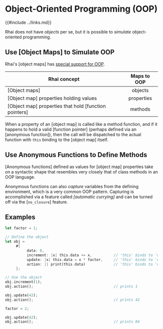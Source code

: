 Object-Oriented Programming (OOP)
================================

{{#include ../links.md}}

Rhai does not have _objects_ per se, but it is possible to _simulate_ object-oriented programming.


Use [Object Maps] to Simulate OOP
--------------------------------

Rhai's [object maps] has [special support for OOP]({{rootUrl}}/language/object-maps-oop.md).

| Rhai concept                                          | Maps to OOP |
| ----------------------------------------------------- | :---------: |
| [Object maps]                                         |   objects   |
| [Object map] properties holding values                | properties  |
| [Object map] properties that hold [function pointers] |   methods   |

When a property of an [object map] is called like a method function, and if it happens to hold
a valid [function pointer] (perhaps defined via an [anonymous function]), then the call will be
dispatched to the actual function with `this` binding to the [object map] itself.


Use Anonymous Functions to Define Methods
----------------------------------------

[Anonymous functions] defined as values for [object map] properties take on a syntactic shape
that resembles very closely that of class methods in an OOP language.

Anonymous functions can also _capture_ variables from the defining environment, which is a very
common OOP pattern.  Capturing is accomplished via a feature called _[automatic currying]_ and
can be turned off via the [`no_closure`] feature.


Examples
--------

```rust
let factor = 1;

// Define the object
let obj =
     #{
          data: 0,
          increment: |x| this.data += x,          // 'this' binds to 'obj'
          update: |x| this.data = x * factor,     // 'this' binds to 'obj', 'factor' is captured
          action: || print(this.data)             // 'this' binds to 'obj'
     };

// Use the object
obj.increment(1);
obj.action();                                     // prints 1

obj.update(42);
obj.action();                                     // prints 42

factor = 2;

obj.update(42);
obj.action();                                     // prints 84
```
